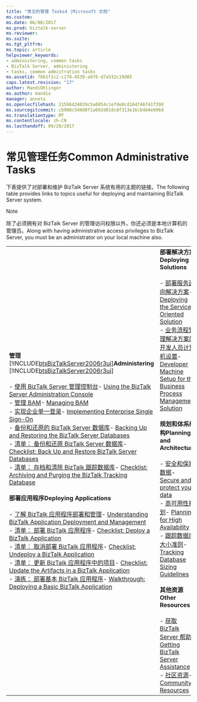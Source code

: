 ```yaml
---
title: "常见的管理 Tasks4 |Microsoft 文档"
ms.custom: 
ms.date: 06/08/2017
ms.prod: biztalk-server
ms.reviewer: 
ms.suite: 
ms.tgt_pltfrm: 
ms.topic: article
helpviewer_keywords:
- administering, common tasks
- BizTalk Server, administering
- tasks, common admistration tasks
ms.assetid: 7861f2c2-c178-4539-a976-d7a532c19d85
caps.latest.revision: "17"
author: MandiOhlinger
ms.author: mandia
manager: anneta
ms.openlocfilehash: 215b6d24039c5a6854c1efde0cd164746f41f39d
ms.sourcegitcommit: cb908c540d8f1a692d01dc8f313e16cb4b4e696d
ms.translationtype: MT
ms.contentlocale: zh-CN
ms.lasthandoff: 09/20/2017
---
```

# <a name="common-administrative-tasks"></a><span data-ttu-id="187e5-102">常见管理任务</span><span class="sxs-lookup"><span data-stu-id="187e5-102">Common Administrative Tasks</span></span>
<span data-ttu-id="187e5-103">下表提供了对部署和维护 BizTalk Server 系统有用的主题的链接。</span><span class="sxs-lookup"><span data-stu-id="187e5-103">The following table provides links to topics useful for deploying and maintaining BizTalk Server system.</span></span>  
  
> [!NOTE]
>  <span data-ttu-id="187e5-104">除了必须拥有对 BizTalk Server 的管理访问权限以外，你还必须是本地计算机的管理员。</span><span class="sxs-lookup"><span data-stu-id="187e5-104">Along with having administrative access privileges to BizTalk Server, you must be an administrator on your local machine also.</span></span>  
  
|||  
|-|-|  
|<span data-ttu-id="187e5-105">**管理**  [!INCLUDE[btsBizTalkServer2006r3ui](../includes/btsbiztalkserver2006r3ui-md.md)]</span><span class="sxs-lookup"><span data-stu-id="187e5-105">**Administering**  [!INCLUDE[btsBizTalkServer2006r3ui](../includes/btsbiztalkserver2006r3ui-md.md)]</span></span><br /><br /> <span data-ttu-id="187e5-106">-   [使用 BizTalk Server 管理控制台](../core/using-the-biztalk-server-administration-console.md)</span><span class="sxs-lookup"><span data-stu-id="187e5-106">-   [Using the BizTalk Server Administration Console](../core/using-the-biztalk-server-administration-console.md)</span></span><br /><span data-ttu-id="187e5-107">-   [管理 BAM](../core/managing-bam.md)</span><span class="sxs-lookup"><span data-stu-id="187e5-107">-   [Managing BAM](../core/managing-bam.md)</span></span><br /><span data-ttu-id="187e5-108">-   [实现企业单一登录](../core/implementing-enterprise-single-sign-on.md)</span><span class="sxs-lookup"><span data-stu-id="187e5-108">-   [Implementing Enterprise Single Sign-On](../core/implementing-enterprise-single-sign-on.md)</span></span><br /><span data-ttu-id="187e5-109">-   [备份和还原的 BizTalk Server 数据库](../core/backing-up-and-restoring-the-biztalk-server-databases.md)</span><span class="sxs-lookup"><span data-stu-id="187e5-109">-   [Backing Up and Restoring the BizTalk Server Databases](../core/backing-up-and-restoring-the-biztalk-server-databases.md)</span></span><br /><span data-ttu-id="187e5-110">-   [清单： 备份和还原 BizTalk Server 数据库](../core/checklist-back-up-and-restore-biztalk-server-databases.md)</span><span class="sxs-lookup"><span data-stu-id="187e5-110">-   [Checklist: Back Up and Restore BizTalk Server Databases](../core/checklist-back-up-and-restore-biztalk-server-databases.md)</span></span><br /><span data-ttu-id="187e5-111">-   [清单： 存档和清除 BizTalk 跟踪数据库](../core/checklist-archiving-and-purging-the-biztalk-tracking-database.md)</span><span class="sxs-lookup"><span data-stu-id="187e5-111">-   [Checklist: Archiving and Purging the BizTalk Tracking Database](../core/checklist-archiving-and-purging-the-biztalk-tracking-database.md)</span></span><br /><br /> <span data-ttu-id="187e5-112">**部署应用程序**</span><span class="sxs-lookup"><span data-stu-id="187e5-112">**Deploying Applications**</span></span><br /><br /> <span data-ttu-id="187e5-113">-   [了解 BizTalk 应用程序部署和管理](../core/understanding-biztalk-application-deployment-and-management.md)</span><span class="sxs-lookup"><span data-stu-id="187e5-113">-   [Understanding BizTalk Application Deployment and Management](../core/understanding-biztalk-application-deployment-and-management.md)</span></span><br /><span data-ttu-id="187e5-114">-   [清单： 部署 BizTalk 应用程序](../core/checklist-deploy-a-biztalk-application.md)</span><span class="sxs-lookup"><span data-stu-id="187e5-114">-   [Checklist: Deploy a BizTalk Application](../core/checklist-deploy-a-biztalk-application.md)</span></span><br /><span data-ttu-id="187e5-115">-   [清单： 取消部署 BizTalk 应用程序](../core/checklist-undeploy-a-biztalk-application.md)</span><span class="sxs-lookup"><span data-stu-id="187e5-115">-   [Checklist: Undeploy a BizTalk Application](../core/checklist-undeploy-a-biztalk-application.md)</span></span><br /><span data-ttu-id="187e5-116">-   [清单： 更新 BizTalk 应用程序中的项目](../core/checklist-update-the-artifacts-in-a-biztalk-application.md)</span><span class="sxs-lookup"><span data-stu-id="187e5-116">-   [Checklist: Update the Artifacts in a BizTalk Application](../core/checklist-update-the-artifacts-in-a-biztalk-application.md)</span></span><br /><span data-ttu-id="187e5-117">-   [演练： 部署基本 BizTalk 应用程序](../core/walkthrough-deploying-a-basic-biztalk-application.md)</span><span class="sxs-lookup"><span data-stu-id="187e5-117">-   [Walkthrough: Deploying a Basic BizTalk Application](../core/walkthrough-deploying-a-basic-biztalk-application.md)</span></span>|<span data-ttu-id="187e5-118">**部署解决方案**</span><span class="sxs-lookup"><span data-stu-id="187e5-118">**Deploying Solutions**</span></span><br /><br /> <span data-ttu-id="187e5-119">-   [部署服务面向解决方案](../core/deploying-the-service-oriented-solution.md)</span><span class="sxs-lookup"><span data-stu-id="187e5-119">-   [Deploying the Service Oriented Solution](../core/deploying-the-service-oriented-solution.md)</span></span><br /><span data-ttu-id="187e5-120">-   [业务流程管理解决方案的开发人员计算机设置](../core/developer-machine-setup-for-the-business-process-management-solution.md)</span><span class="sxs-lookup"><span data-stu-id="187e5-120">-   [Developer Machine Setup for the Business Process Management Solution](../core/developer-machine-setup-for-the-business-process-management-solution.md)</span></span><br /><br /> <span data-ttu-id="187e5-121">**规划和体系结构**</span><span class="sxs-lookup"><span data-stu-id="187e5-121">**Planning and Architecture**</span></span><br /><br /> <span data-ttu-id="187e5-122">-   [安全和保护数据](../core/secure-and-protect-your-biztalk-messages.md)</span><span class="sxs-lookup"><span data-stu-id="187e5-122">-   [Secure and protect your data](../core/secure-and-protect-your-biztalk-messages.md)</span></span><br /><span data-ttu-id="187e5-123">-   [高可用性规划](../core/planning-for-high-availability3.md)</span><span class="sxs-lookup"><span data-stu-id="187e5-123">-   [Planning for High Availability](../core/planning-for-high-availability3.md)</span></span><br /><span data-ttu-id="187e5-124">-   [跟踪数据库大小准则](../core/tracking-database-sizing-guidelines.md)</span><span class="sxs-lookup"><span data-stu-id="187e5-124">-   [Tracking Database Sizing Guidelines](../core/tracking-database-sizing-guidelines.md)</span></span><br /><br /> <span data-ttu-id="187e5-125">**其他资源**</span><span class="sxs-lookup"><span data-stu-id="187e5-125">**Other Resources**</span></span><br /><br /> <span data-ttu-id="187e5-126">-   [获取 BizTalk Server 帮助](../core/getting-biztalk-server-assistance.md)</span><span class="sxs-lookup"><span data-stu-id="187e5-126">-   [Getting BizTalk Server Assistance](../core/getting-biztalk-server-assistance.md)</span></span><br /><span data-ttu-id="187e5-127">-   [社区资源](../core/community-resources5.md)</span><span class="sxs-lookup"><span data-stu-id="187e5-127">-   [Community Resources](../core/community-resources5.md)</span></span>|
  